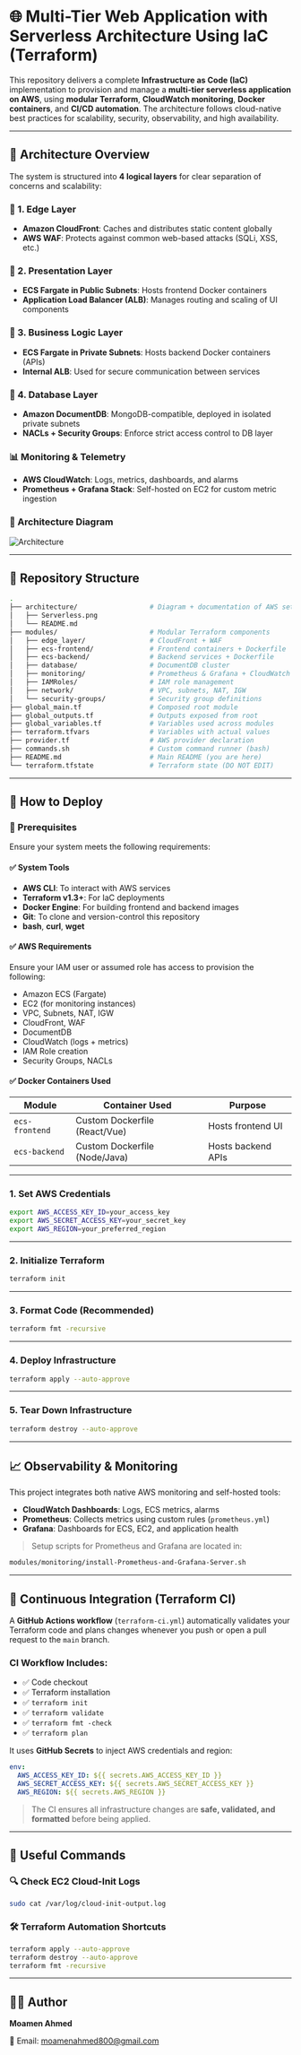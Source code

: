 # 🌐 Multi-Tier Web Application with Serverless Architecture Using IaC (Terraform)

This repository delivers a complete **Infrastructure as Code (IaC)** implementation to provision and manage a **multi-tier serverless application on AWS**, using **modular Terraform**, **CloudWatch monitoring**, **Docker containers**, and **CI/CD automation**. The architecture follows cloud-native best practices for scalability, security, observability, and high availability.

---

## 📐 Architecture Overview

The system is structured into **4 logical layers** for clear separation of concerns and scalability:

### 🔹 1. Edge Layer
- **Amazon CloudFront**: Caches and distributes static content globally
- **AWS WAF**: Protects against common web-based attacks (SQLi, XSS, etc.)

### 🔹 2. Presentation Layer
- **ECS Fargate in Public Subnets**: Hosts frontend Docker containers
- **Application Load Balancer (ALB)**: Manages routing and scaling of UI components

### 🔹 3. Business Logic Layer
- **ECS Fargate in Private Subnets**: Hosts backend Docker containers (APIs)
- **Internal ALB**: Used for secure communication between services

### 🔹 4. Database Layer
- **Amazon DocumentDB**: MongoDB-compatible, deployed in isolated private subnets
- **NACLs + Security Groups**: Enforce strict access control to DB layer

### 📊 Monitoring & Telemetry
- **AWS CloudWatch**: Logs, metrics, dashboards, and alarms
- **Prometheus + Grafana Stack**: Self-hosted on EC2 for custom metric ingestion

### 📸 Architecture Diagram

![Architecture](./architecture/Serverless.png)

---

## 📁 Repository Structure

```bash
.
├── architecture/                  # Diagram + documentation of AWS setup
│   ├── Serverless.png
│   └── README.md
├── modules/                       # Modular Terraform components
│   ├── edge_layer/                # CloudFront + WAF
│   ├── ecs-frontend/              # Frontend containers + Dockerfile
│   ├── ecs-backend/               # Backend services + Dockerfile
│   ├── database/                  # DocumentDB cluster
│   ├── monitoring/                # Prometheus & Grafana + CloudWatch
│   ├── IAMRoles/                  # IAM role management
│   ├── network/                   # VPC, subnets, NAT, IGW
│   └── security-groups/           # Security group definitions
├── global_main.tf                 # Composed root module
├── global_outputs.tf              # Outputs exposed from root
├── global_variables.tf            # Variables used across modules
├── terraform.tfvars               # Variables with actual values
├── provider.tf                    # AWS provider declaration
├── commands.sh                    # Custom command runner (bash)
├── README.md                      # Main README (you are here)
└── terraform.tfstate              # Terraform state (DO NOT EDIT)
````

---

## 🚀 How to Deploy

### 🔧 Prerequisites

Ensure your system meets the following requirements:

#### ✅ System Tools

* **AWS CLI**: To interact with AWS services
* **Terraform v1.3+**: For IaC deployments
* **Docker Engine**: For building frontend and backend images
* **Git**: To clone and version-control this repository
* **bash**, **curl**, **wget**

#### ✅ AWS Requirements

Ensure your IAM user or assumed role has access to provision the following:

* Amazon ECS (Fargate)
* EC2 (for monitoring instances)
* VPC, Subnets, NAT, IGW
* CloudFront, WAF
* DocumentDB
* CloudWatch (logs + metrics)
* IAM Role creation
* Security Groups, NACLs

#### ✅ Docker Containers Used

| Module         | Container Used                | Purpose            |
| -------------- | ----------------------------- | ------------------ |
| `ecs-frontend` | Custom Dockerfile (React/Vue) | Hosts frontend UI  |
| `ecs-backend`  | Custom Dockerfile (Node/Java) | Hosts backend APIs |

---

### 1. Set AWS Credentials

```bash
export AWS_ACCESS_KEY_ID=your_access_key
export AWS_SECRET_ACCESS_KEY=your_secret_key
export AWS_REGION=your_preferred_region 
```

---

### 2. Initialize Terraform

```bash
terraform init
```

---

### 3. Format Code (Recommended)

```bash
terraform fmt -recursive
```

---

### 4. Deploy Infrastructure

```bash
terraform apply --auto-approve
```

---

### 5. Tear Down Infrastructure

```bash
terraform destroy --auto-approve
```

---

## 📈 Observability & Monitoring

This project integrates both native AWS monitoring and self-hosted tools:

* **CloudWatch Dashboards**: Logs, ECS metrics, alarms
* **Prometheus**: Collects metrics using custom rules (`prometheus.yml`)
* **Grafana**: Dashboards for ECS, EC2, and application health

> Setup scripts for Prometheus and Grafana are located in:

```bash
modules/monitoring/install-Prometheus-and-Grafana-Server.sh
```

---

## 🔁 Continuous Integration (Terraform CI)

A **GitHub Actions workflow** (`terraform-ci.yml`) automatically validates your Terraform code and plans changes whenever you push or open a pull request to the `main` branch.

### CI Workflow Includes:

* ✅ Code checkout
* ✅ Terraform installation
* ✅ `terraform init`
* ✅ `terraform validate`
* ✅ `terraform fmt -check`
* ✅ `terraform plan`

It uses **GitHub Secrets** to inject AWS credentials and region:

```yaml
env:
  AWS_ACCESS_KEY_ID: ${{ secrets.AWS_ACCESS_KEY_ID }}
  AWS_SECRET_ACCESS_KEY: ${{ secrets.AWS_SECRET_ACCESS_KEY }}
  AWS_REGION: ${{ secrets.AWS_REGION }}
```

> The CI ensures all infrastructure changes are **safe, validated, and formatted** before being applied.

---

## 📑 Useful Commands

### 🔍 Check EC2 Cloud-Init Logs

```bash
sudo cat /var/log/cloud-init-output.log
```

### 🛠️ Terraform Automation Shortcuts

```bash
terraform apply --auto-approve
terraform destroy --auto-approve
terraform fmt -recursive
```

---

## 🧑‍💻 Author

**Moamen Ahmed**

📧 Email: [moamenahmed800@gmail.com](mailto:moamenahmed800@gmail.com)
